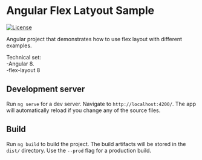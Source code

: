 # Angular Flex Latyout Sample

[![License](http://img.shields.io/:license-apache%202.0-brightgreen.svg)](http://www.apache.org/licenses/LICENSE-2.0.html)


Angular project that demonstrates how to use flex layout with different examples. 


Technical set:<br/>
-Angular 8.<br/>
-flex-layout 8 <br/>

## Development server

Run `ng serve` for a dev server. Navigate to `http://localhost:4200/`. The app will automatically reload if you change any of the source files.


## Build

Run `ng build` to build the project. The build artifacts will be stored in the `dist/` directory. Use the `--prod` flag for a production build.

